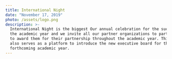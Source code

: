 ```yaml
---
title: International Night
date: "November 17, 2019"
photo: /assets/logo.png
description: >-
  International Night is the biggest Our annual celebration for the success of
  the academic year and we invite all our partner organizations to participate
  to award them for their partnership throughout the academic year. This event
  also serves as a platform to introduce the new executive board for the
  forthcoming academic year.
---
```

